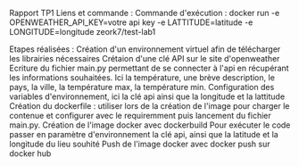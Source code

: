 Rapport TP1
Liens et commande :
Commande d'exécution : docker run -e OPENWEATHER_API_KEY=votre api key -e LATTITUDE=latitude -e LONGITUDE=longitude zeork7/test-lab1

Etapes réalisées :
Création d'un environnement virtuel afin de télécharger les librairies nécessaires
Crétaion d'une clé API sur le site d'openweather
Ecriture du fichier main.py permettant de se connecter à l'api en récupérant les informations souhaitées. Ici la température, une brève description, le pays, la ville, la température max, la température min.
Configuration des variables d'environnement, ici la clé api ainsi que la longitude et la lattitude
Création du dockerfile : utiliser lors de la création de l'image pour charger le contenue et configurer avec le requiremment puis lancement du fichier main.py.
Création de l'image docker avec dockerbuild
Pour exécuter le code passer en paramètre d'environnement la clé api, ainsi que la latitude et la longitude du lieu souhité
Push de l'image docker avec docker push sur docker hub